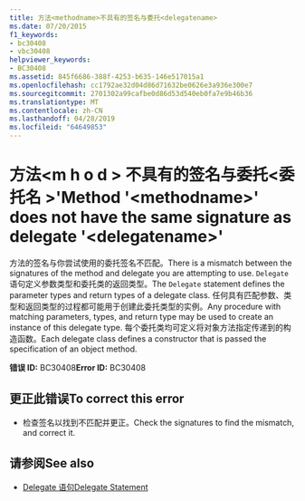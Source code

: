 ```yaml
---
title: 方法<methodname>不具有的签名与委托<delegatename>
ms.date: 07/20/2015
f1_keywords:
- bc30408
- vbc30408
helpviewer_keywords:
- BC30408
ms.assetid: 845f6686-388f-4253-b635-146e517015a1
ms.openlocfilehash: cc1792ae32d04d86d71632be0626e3a936e300e7
ms.sourcegitcommit: 2701302a99cafbe0d86d53d540eb0fa7e9b46b36
ms.translationtype: MT
ms.contentlocale: zh-CN
ms.lasthandoff: 04/28/2019
ms.locfileid: "64649853"
---
```

# <a name="method-methodname-does-not-have-the-same-signature-as-delegate-delegatename"></a><span data-ttu-id="021e5-102">方法\<m h o d > 不具有的签名与委托\<委托名 >'</span><span class="sxs-lookup"><span data-stu-id="021e5-102">Method '\<methodname>' does not have the same signature as delegate '\<delegatename>'</span></span>
<span data-ttu-id="021e5-103">方法的签名与你尝试使用的委托签名不匹配。</span><span class="sxs-lookup"><span data-stu-id="021e5-103">There is a mismatch between the signatures of the method and delegate you are attempting to use.</span></span> <span data-ttu-id="021e5-104">`Delegate` 语句定义参数类型和委托类的返回类型。</span><span class="sxs-lookup"><span data-stu-id="021e5-104">The `Delegate` statement defines the parameter types and return types of a delegate class.</span></span> <span data-ttu-id="021e5-105">任何具有匹配参数、类型和返回类型的过程都可能用于创建此委托类型的实例。</span><span class="sxs-lookup"><span data-stu-id="021e5-105">Any procedure with matching parameters, types, and return type may be used to create an instance of this delegate type.</span></span> <span data-ttu-id="021e5-106">每个委托类均可定义将对象方法指定传递到的构造函数。</span><span class="sxs-lookup"><span data-stu-id="021e5-106">Each delegate class defines a constructor that is passed the specification of an object method.</span></span>  
  
 <span data-ttu-id="021e5-107">**错误 ID:** BC30408</span><span class="sxs-lookup"><span data-stu-id="021e5-107">**Error ID:** BC30408</span></span>  
  
## <a name="to-correct-this-error"></a><span data-ttu-id="021e5-108">更正此错误</span><span class="sxs-lookup"><span data-stu-id="021e5-108">To correct this error</span></span>  
  
- <span data-ttu-id="021e5-109">检查签名以找到不匹配并更正。</span><span class="sxs-lookup"><span data-stu-id="021e5-109">Check the signatures to find the mismatch, and correct it.</span></span>  
  
## <a name="see-also"></a><span data-ttu-id="021e5-110">请参阅</span><span class="sxs-lookup"><span data-stu-id="021e5-110">See also</span></span>

- [<span data-ttu-id="021e5-111">Delegate 语句</span><span class="sxs-lookup"><span data-stu-id="021e5-111">Delegate Statement</span></span>](../../visual-basic/language-reference/statements/delegate-statement.md)
